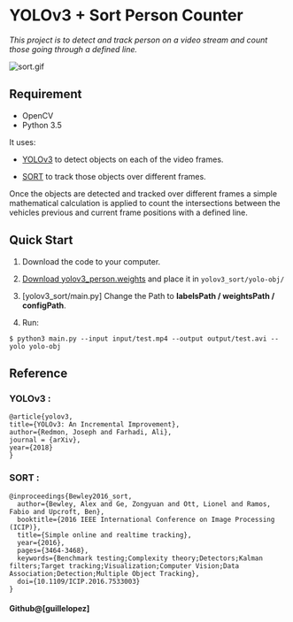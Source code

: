 # YOLOv3 + Sort Person Counter

*This project is to detect and track person on a video stream and count those going through a defined line.*

![sort.gif](https://github.com/yehengchen/ObjectDetection/blob/master/OneStage/yolo/yolo_img/sort_1.gif)

## Requirement

* OpenCV
* Python 3.5

It uses:

* [YOLOv3](https://github.com/yehengchen/ObjectDetection/tree/master/OneStage/yolo/yolov3) to detect objects on each of the video frames.

* [SORT](https://github.com/abewley/sort) to track those objects over different frames.

Once the objects are detected and tracked over different frames a simple mathematical calculation is applied to count the intersections between the vehicles previous and current frame positions with a defined line.


## Quick Start

1. Download the code to your computer.
     
2. [Download yolov3_person.weights](https://yun.baidu.com/disk/home?errno=0&errmsg=Auth%20Login%20Sucess&&bduss=&ssnerror=0&traceid=#/all?vmode=list&path=%2FGithub%2Fyolov3) and place it in `yolov3_sort/yolo-obj/`

3. [yolov3_sort/main.py] Change the Path to __labelsPath / weightsPath / configPath__.

4. Run:
```
$ python3 main.py --input input/test.mp4 --output output/test.avi --yolo yolo-obj
```

## Reference

### YOLOv3 :

    @article{yolov3,
    title={YOLOv3: An Incremental Improvement},
    author={Redmon, Joseph and Farhadi, Ali},
    journal = {arXiv},
    year={2018}
    }

### SORT :

    @inproceedings{Bewley2016_sort,
      author={Bewley, Alex and Ge, Zongyuan and Ott, Lionel and Ramos, Fabio and Upcroft, Ben},
      booktitle={2016 IEEE International Conference on Image Processing (ICIP)},
      title={Simple online and realtime tracking},
      year={2016},
      pages={3464-3468},
      keywords={Benchmark testing;Complexity theory;Detectors;Kalman filters;Target tracking;Visualization;Computer Vision;Data Association;Detection;Multiple Object Tracking},
      doi={10.1109/ICIP.2016.7533003}
    }
#### Github@[guillelopez]

